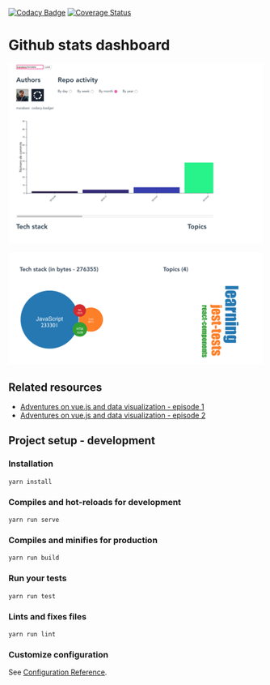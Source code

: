 [![Codacy Badge](https://api.codacy.com/project/badge/Grade/2b667a5226ba4e49b09cdb792d225601)](https://app.codacy.com/gh/marabesi/github-stats-dashboard?utm_source=github.com&utm_medium=referral&utm_content=marabesi/github-stats-dashboard&utm_campaign=Badge_Grade_Settings)
[![Coverage Status](https://coveralls.io/repos/github/marabesi/github-stats-dashboard/badge.svg?branch=master)](https://coveralls.io/github/marabesi/github-stats-dashboard?branch=master)

# Github stats dashboard

![Activity](activity.png)

![Details](details.png)

## Related resources

- [Adventures on vue.js and data visualization - episode 1](https://marabesi.com/web/2021/11/22/adventures-on-vuejs-and-data-visualization)
- [Adventures on vue.js and data visualization - episode 2](https://marabesi.com/web/2022/01/16/adventures-on-vuejs-and-data-visualization-ep2)

## Project setup - development

### Installation

```
yarn install
```

### Compiles and hot-reloads for development
```
yarn run serve
```

### Compiles and minifies for production
```
yarn run build
```

### Run your tests
```
yarn run test
```

### Lints and fixes files
```
yarn run lint
```

### Customize configuration
See [Configuration Reference](https://cli.vuejs.org/config/).

